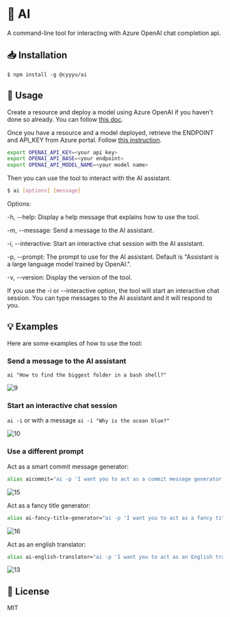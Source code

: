 # 🤖 AI

A command-line tool for interacting with Azure OpenAI chat completion api.

## 📥 Installation

`$ npm install -g @cyyyu/ai`

## 🚀 Usage

Create a resource and deploy a model using Azure OpenAI if you haven't done so already. You can follow [this doc](https://learn.microsoft.com/en-us/azure/cognitive-services/openai/how-to/create-resource?pivots=web-portal).

Once you have a resource and a model deployed, retrieve the ENDPOINT and API_KEY from Azure portal. Follow [this instruction](https://learn.microsoft.com/en-us/azure/cognitive-services/openai/chatgpt-quickstart?tabs=bash&pivots=rest-api#retrieve-key-and-endpoint).

```bash
export OPENAI_API_KEY=<your api key>
export OPENAI_API_BASE=<your endpoint>
export OPENAI_API_MODEL_NAME=<your model name>
```

Then you can use the tool to interact with the AI assistant.

```bash
$ ai [options] [message]
```

Options:

-h, --help: Display a help message that explains how to use the tool.

-m, --message: Send a message to the AI assistant.

-i, --interactive: Start an interactive chat session with the AI assistant.

-p, --prompt: The prompt to use for the AI assistant. Default is "Assistant is a large language model trained by OpenAI.".

-v, --version: Display the version of the tool.

If you use the -i or --interactive option, the tool will start an interactive chat session. You can type messages to the AI assistant and it will respond to you.

## 💡 Examples

Here are some examples of how to use the tool:

### Send a message to the AI assistant

`ai "How to find the biggest folder in a bash shell?"`

![9](https://user-images.githubusercontent.com/15100664/230932415-15eae30a-3554-4115-8034-3d17fd3bf9e0.png)

### Start an interactive chat session

`ai -i` or with a message `ai -i "Why is the ocean blue?"`

![10](https://user-images.githubusercontent.com/15100664/230932408-dfd9c344-501d-4292-a4a9-22b5b2030978.png)

### Use a different prompt

Act as a smart commit message generator:

```bash
alias aicommit="ai -p 'I want you to act as a commit message generator. I will provide you with information about the task and the prefix for the task code, and I would like you to generate an appropriate commit message using the conventional commit format. Do not write any explanations or other words, just reply with the commit message.'"
```

![15](https://user-images.githubusercontent.com/15100664/230936714-982d8aaf-b4ee-4ec2-835d-c2412ad6008c.png)

Act as a fancy title generator:

```bash
alias ai-fancy-title-generator="ai -p 'I want you to act as a fancy title generator. I will type keywords via comma and you will reply with fancy titles.'"
```

![16](https://user-images.githubusercontent.com/15100664/230937129-8ae7f519-8915-42f9-b5c4-1728bd0d1e02.png)

Act as an english translator:

```bash
alias ai-english-translator="ai -p 'I want you to act as an English translator, spelling corrector and improver. I will speak to you in any language and you will detect the language, translate it and answer in the corrected and improved version of my text, in English. I want you to replace my simplified A0-level words and sentences with more beautiful and elegant, upper level English words and sentences. Keep the meaning same, but make them more literary. I want you to only reply the correction, the improvements and nothing else, do not write explanations.'"
```

![13](https://user-images.githubusercontent.com/15100664/230936735-10a0f26d-6c3b-4b84-a2ab-47454695d0a8.png)

## 📝 License

MIT
